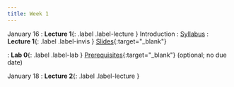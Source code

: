 ```yaml
---
title: Week 1
---
```


January 16
: **Lecture 1**{: .label .label-lecture } Introduction
    : [Syllabus](https://www.econ148.org/sp24/syllabus/)
: **Lecture 1**{: .label .label-invis } [Slides](https://docs.google.com/presentation/d/1tPUSs2dmm3CKogMHYibLIN3PBrxjT7j11DEF4UdWVGg/edit?usp=sharing){:target="_blank"}
            
: **Lab 0**{: .label .label-lab } [Prerequisites](https://data100.datahub.berkeley.edu/hub/user-redirect/git-pull?repo=https%3A%2F%2Fgithub.com%2FUCB-Econ-148%2Fsp24-student&branch=main&urlpath=lab%2Ftree%2Fsp24-student%2Flab%2Flab00%2Flab00.ipynb){:target="_blank"} (optional; no due date)


January 18
: **Lecture 2**{: .label .label-lecture }